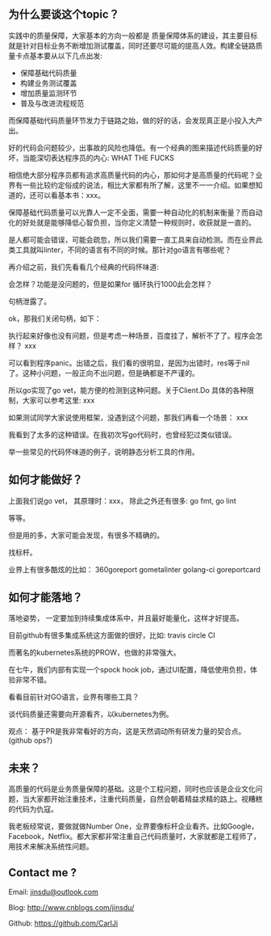 
## 为什么要谈这个topic？
实践中的质量保障，大家基本的方向一般都是
质量保障体系的建设，其主要目标就是针对目标业务不断增加测试覆盖，同时还要尽可能的提高人效。构建全链路质量卡点基本要从以下几点出发:

* 保障基础代码质量
* 构建业务测试覆盖
* 增加质量监测环节
* 普及与改进流程规范

而保障基础代码质量环节发力于链路之始，做的好的话，会发现真正是小投入大产出。

好的代码会问题较少，出事故的风险也降低。有一个经典的图来描述代码质量的好坏，当能深切表达程序员的内心:
WHAT THE FUCKS

相信绝大部分程序员都有追求高质量代码的内心，那如何才是高质量的代码呢？业界有一些比较约定俗成的说法，相比大家都有所了解，这里不一一介绍。如果想知道的，还可以看基本书：xxx。

保障基础代码质量可以光靠人一定不全面，需要一种自动化的机制来衡量？而自动化的好处就是能够降低心智负担，当你定义清楚一种规则时，收获就是一直的。

是人都可能会错误，可能会疏忽，所以我们需要一直工具来自动检测。而在业界此类工具就叫linter，不同的语言有不同的时候。那针对go语言有哪些呢？

再介绍之前，我们先看看几个经典的代码怀味道:

会怎样？功能是没问题的，但是如果for 循环执行1000此会怎样？


句柄泄露了。

ok，那我们关闭句柄，如下：

执行起来好像也没有问题，但是考虑一种场景，百度挂了，解析不了了。程序会怎样？
xxx

可以看到程序panic。出错之后，我们看的很明显，是因为出错时，res等于nil了。这种小问题，一般正向不出问题，但是确都是不严谨的。

所以go实现了go vet，能方便的检测到这种问题。关于Client.Do 具体的各种限制，大家可以参考这里: xxx

如果测试同学大家说使用框架，没遇到这个问题，那我们再看一个场景：
xxx

我看到了太多的这种错误。在我初次写go代码时，也曾经犯过类似错误。

举一些常见的代码怀味道的例子，说明静态分析工具的作用。


## 如何才能做好？

上面我们说go vet， 其原理时：xxx， 除此之外还有很多:
go fmt, 
go lint

等等。

但是用的多，大家可能会发现，有很多不精确的。

找标杆。

业界上有很多酷炫的比如：
360goreport
gometalinter 
golang-ci 
goreportcard


## 如何才能落地？
落地姿势， 一定要加到持续集成体系中，并且最好能量化，这样才好提高。

目前github有很多集成系统这方面做的很好，比如:
travis
circle CI

而著名的kubernetes系统的PROW，也做的非常强大。

在七牛，我们内部有实现一个spock hook job，通过UI配置，降低使用负担，体验非常不错。

看看目前针对GO语言，业界有哪些工具？

谈代码质量还需要向开源看齐，以kubernetes为例。

观点： 基于PR是我非常看好的方向，这是天然调动所有研发力量的契合点。(github ops?)

## 未来？

高质量的代码是业务质量保障的基础。这是个工程问题，同时也应该是企业文化问题，当大家都开始注重技术，注重代码质量，自然会朝着精益求精的路上。视糟糕的代码为仇寇。

我老板经常说，要做就做Number One，业界要像标杆企业看齐。比如Google，Facebook，Netflix。都大家都非常注重自己代码质量时，大家就都是工程师了，用技术来解决系统性问题。

## Contact me ?

Email: jinsdu@outlook.com

Blog: <http://www.cnblogs.com/jinsdu/>

Github: <https://github.com/CarlJi>
